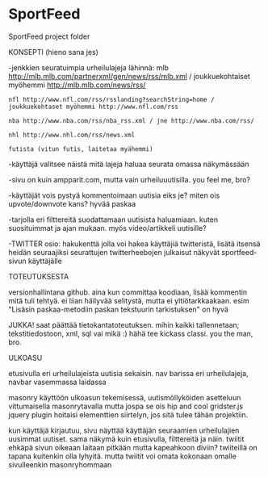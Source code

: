 SportFeed
=========

SportFeed project folder

KONSEPTI (hieno sana jes)

-jenkkien seuratuimpia urheilulajeja lähinnä: 
	mlb http://mlb.mlb.com/partnerxml/gen/news/rss/mlb.xml / joukkuekohtaiset myöhemmi http://mlb.mlb.com/news/rss/
	
	nfl http://www.nfl.com/rss/rsslanding?searchString=home / joukkuekohtaset myöhemmi http://www.nfl.com/rss
	
	nba http://www.nba.com/rss/nba_rss.xml / jne http://www.nba.com/rss/
	
	nhl http://www.nhl.com/rss/news.xml
	
	futista (vitun futis, laitetaa myähemmi)


-käyttäjä valitsee näistä mitä lajeja haluaa seurata omassa näkymässään

-sivu on kuin ampparit.com, mutta vain urheiluuutisilla. you feel me, bro?

-käyttäjät vois pystyä kommentoimaan uutisia eiks je? miten ois upvote/downvote kans? hyvää paskaa

-tarjolla eri filttereitä suodattamaan uutisista haluamiaan. kuten suosituimmat ja ajan mukaan. myös video/artikkeli uutisille?

-TWITTER osio:
  hakukenttä jolla voi hakea käyttäjiä twitteristä, lisätä itsensä heidän seuraajiksi
	seurattujen twitterheebojen julkaisut näkyvät sportfeed-sivun käyttäjälle


TOTEUTUKSESTA 

versionhallintana github. aina kun committaa koodiaan, lisää kommentin mitä tuli tehtyä. ei liian häilyvää
selitystä, mutta ei yltiötarkkaakaan. esim "Lisäsin paskaa-metodiin paskan tekstuurin tarkistuksen" on hyvä

JUKKA! saat päättää tietokantatoteutuksen. mihin kaikki tallennetaan; tekstitiedostoon, xml, sql vai mikä :) hähä
tee kickass classi. you the man, bro.


ULKOASU

etusivulla eri urheilulajeista uutisia sekaisin.
nav barissa eri urheilulajeja, navbar vasemmassa laidassa

masonry käyttöön ulkoasun tekemisessä, uutismöllyköiden asetteluun vittumaisella masonrytavalla mutta jospa se ois hip and cool
gridster.js jquery plugin hoitaisi elementtien siirtelyn, jos sitä tulee tähän projektiin. 

kun käyttäjä kirjautuu, sivu näyttää käyttäjän seuraamien urheilulajien uusimmat uutiset. sama näkymä kuin etusivulla, filttereitä ja näin.
twiitit ehkäpä sivun oikeaan laitaan pitkään mutta kapeahkoon diviin? twiiteillä on tapana kuitenkin olla lyhyitä. mutta twiitit voi omata kokonaan omalle sivulleenkin masonryhommaan
